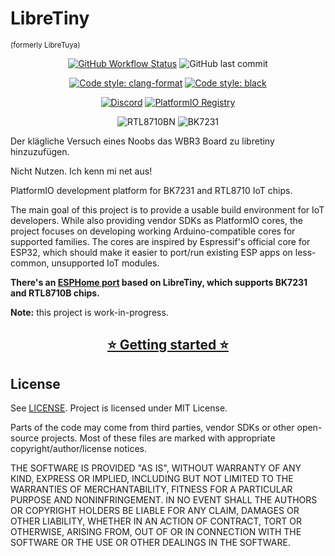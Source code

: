 # LibreTiny

<small>(formerly LibreTuya)</small>

<div align="center" markdown>

[![GitHub Workflow Status](https://img.shields.io/github/actions/workflow/status/libretiny-eu/libretiny/push-master.yml?label=docs&logo=markdown)](https://docs.libretiny.eu/)
![GitHub last commit](https://img.shields.io/github/last-commit/libretiny-eu/libretiny?logo=github)

[![Code style: clang-format](https://img.shields.io/badge/code%20style-clang--format-purple.svg)](.clang-format)
[![Code style: black](https://img.shields.io/badge/code%20style-black-000000.svg)](https://github.com/psf/black)

[![Discord](https://img.shields.io/discord/967863521511608370?color=%235865F2&label=Discord&logo=discord&logoColor=white)](https://discord.gg/SyGCB9Xwtf)
[![PlatformIO Registry](https://badges.registry.platformio.org/packages/kuba2k2/platform/libretiny.svg)](https://registry.platformio.org/platforms/kuba2k2/libretiny)

![RTL8710BN](https://img.shields.io/badge/-rtl8710bn-blue)
![BK7231](https://img.shields.io/badge/-bk7231-blue)

</div>

Der klägliche Versuch eines Noobs das WBR3 Board zu libretiny hinzuzufügen.

Nicht Nutzen. Ich kenn mi net aus!

PlatformIO development platform for BK7231 and RTL8710 IoT chips.

The main goal of this project is to provide a usable build environment for IoT developers. While also providing vendor SDKs as PlatformIO cores,
the project focuses on developing working Arduino-compatible cores for supported families. The cores are inspired by Espressif's official core for ESP32,
which should make it easier to port/run existing ESP apps on less-common, unsupported IoT modules.

**There's an [ESPHome port](https://docs.libretiny.eu/docs/projects/esphome/) based on LibreTiny, which supports BK7231 and RTL8710B chips.**

**Note:** this project is work-in-progress.

<div align="center" markdown>

## [⭐ Getting started ⭐](https://docs.libretiny.eu/docs/getting-started/)

</div>

## License

See [LICENSE](LICENSE). Project is licensed under MIT License.

Parts of the code may come from third parties, vendor SDKs or other open-source projects.
Most of these files are marked with appropriate copyright/author/license notices.

THE SOFTWARE IS PROVIDED "AS IS", WITHOUT WARRANTY OF ANY KIND, EXPRESS OR
IMPLIED, INCLUDING BUT NOT LIMITED TO THE WARRANTIES OF MERCHANTABILITY,
FITNESS FOR A PARTICULAR PURPOSE AND NONINFRINGEMENT. IN NO EVENT SHALL THE
AUTHORS OR COPYRIGHT HOLDERS BE LIABLE FOR ANY CLAIM, DAMAGES OR OTHER
LIABILITY, WHETHER IN AN ACTION OF CONTRACT, TORT OR OTHERWISE, ARISING FROM,
OUT OF OR IN CONNECTION WITH THE SOFTWARE OR THE USE OR OTHER DEALINGS IN THE
SOFTWARE.
